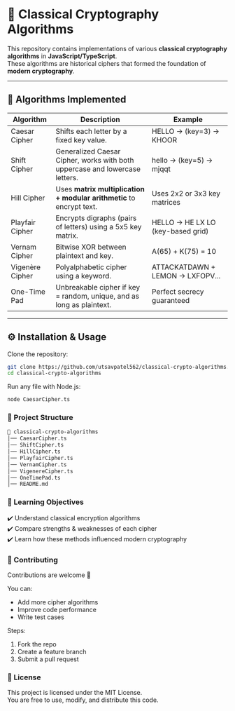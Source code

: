 # 🔐 Classical Cryptography Algorithms  

This repository contains implementations of various **classical cryptography algorithms** in **JavaScript/TypeScript**.  
These algorithms are historical ciphers that formed the foundation of **modern cryptography**.  

---

## 📖 Algorithms Implemented  

| Algorithm         | Description                                                                 | Example                          |
|-------------------|-----------------------------------------------------------------------------|----------------------------------|
| Caesar Cipher     | Shifts each letter by a fixed key value.                                   | HELLO → (key=3) → KHOOR          |
| Shift Cipher      | Generalized Caesar Cipher, works with both uppercase and lowercase letters.| hello → (key=5) → mjqqt          |
| Hill Cipher       | Uses **matrix multiplication + modular arithmetic** to encrypt text.       | Uses 2x2 or 3x3 key matrices     |
| Playfair Cipher   | Encrypts digraphs (pairs of letters) using a 5x5 key matrix.               | HELLO → HE LX LO (key-based grid)|
| Vernam Cipher     | Bitwise XOR between plaintext and key.                                     | A(65) + K(75) = 10               |
| Vigenère Cipher   | Polyalphabetic cipher using a keyword.                                     | ATTACKATDAWN + LEMON → LXFOPV... |
| One-Time Pad      | Unbreakable cipher if key = random, unique, and as long as plaintext.      | Perfect secrecy guaranteed       |

---

## ⚙️ Installation & Usage  

Clone the repository:  

```bash
git clone https://github.com/utsavpatel562/classical-crypto-algorithms.git
cd classical-crypto-algorithms
```

Run any file with Node.js:
```bash
node CaesarCipher.ts
```

### 📂 Project Structure
```bash
📁 classical-crypto-algorithms
│── CaesarCipher.ts
│── ShiftCipher.ts
│── HillCipher.ts
│── PlayfairCipher.ts
│── VernamCipher.ts
│── VigenereCipher.ts
│── OneTimePad.ts
│── README.md
```

### 🎯 Learning Objectives
✔️ Understand classical encryption algorithms  
✔️ Compare strengths & weaknesses of each cipher  
✔️ Learn how these methods influenced modern cryptography  

### 🤝 Contributing
Contributions are welcome 🚀  

You can:  
- Add more cipher algorithms  
- Improve code performance  
- Write test cases  

Steps:  
1. Fork the repo  
2. Create a feature branch  
3. Submit a pull request  

### 📜 License
This project is licensed under the MIT License.  
You are free to use, modify, and distribute this code.  

